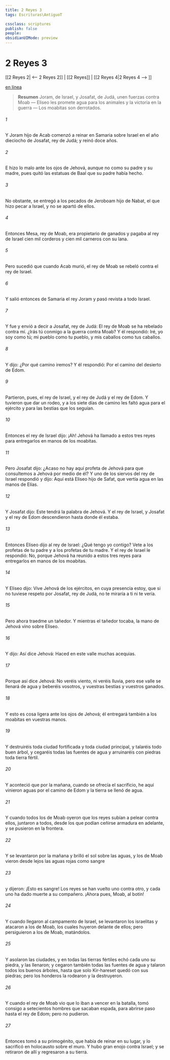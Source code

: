 ```yaml
---
title: 2 Reyes 3
tags: Escrituras\AntiguoT

cssclass: scriptures
publish: false
people:
obsidianUIMode: preview
---
```


# 2 Reyes 3
[[2 Reyes 2| <-- 2 Reyes 2]] | [[2 Reyes]] | [[2 Reyes 4|2 Reyes 4 --> ]]

[en línea](https://churchofjesuschrist.org/study/scriptures/ot/2-kgs/3?lang=spa)

> __Resumen__
Joram, de Israel, y Josafat, de Judá, unen fuerzas contra Moab — Eliseo les promete agua para los animales y la victoria en la guerra — Los moabitas son derrotados.

###### 1 
Y Joram hijo de Acab comenzó a reinar en Samaria sobre Israel en el año dieciocho de Josafat, rey de Judá; y reinó doce años.

###### 2 
E hizo lo malo ante los ojos de Jehová, aunque no como su padre y su madre, pues quitó las estatuas de Baal que su padre había hecho.

###### 3 
No obstante, se entregó a los pecados de Jeroboam hijo de Nabat, el que hizo pecar a Israel, y no se apartó de ellos.

###### 4 
Entonces Mesa, rey de Moab, era propietario de ganados y pagaba al rey de Israel cien mil corderos y cien mil carneros con su lana.

###### 5 
Pero sucedió que cuando Acab murió, el rey de Moab se rebeló contra el rey de Israel.

###### 6 
Y salió entonces de Samaria el rey Joram y pasó revista a todo Israel.

###### 7 
Y fue y envió a decir a Josafat, rey de Judá: El rey de Moab se ha rebelado contra mí. ¿Irás tú conmigo a la guerra contra Moab? Y él respondió: Iré,  yo soy como tú; mi pueblo como tu pueblo, y mis caballos como tus caballos.

###### 8 
Y dijo: ¿Por qué camino iremos? Y él respondió: Por el camino del desierto de Edom.

###### 9 
Partieron, pues, el rey de Israel, y el rey de Judá y el rey de Edom. Y tuvieron que dar un rodeo, y a los siete días de camino les faltó agua para el ejército y para las bestias que los seguían.

###### 10 
Entonces el rey de Israel dijo: ¡Ah! Jehová ha llamado a estos tres reyes para entregarlos en manos de los moabitas.

###### 11 
Pero Josafat dijo: ¿Acaso no hay aquí profeta de Jehová para que consultemos a Jehová por medio de él? Y uno de los siervos del rey de Israel respondió y dijo: Aquí está Eliseo hijo de Safat, que vertía agua en las manos de Elías.

###### 12 
Y Josafat dijo: Este tendrá la palabra de Jehová. Y el rey de Israel, y Josafat y el rey de Edom descendieron hasta donde él estaba.

###### 13 
Entonces Eliseo dijo al rey de Israel: ¿Qué tengo yo contigo? Vete a los profetas de tu padre y a los profetas de tu madre. Y el rey de Israel le respondió: No, porque Jehová ha reunido a estos tres reyes para entregarlos en manos de los moabitas.

###### 14 
Y Eliseo dijo: Vive Jehová de los ejércitos, en cuya presencia estoy, que si no tuviese respeto por Josafat, rey de Judá, no te miraría a ti ni te vería.

###### 15 
Pero ahora traedme un tañedor. Y mientras el tañedor tocaba, la mano de Jehová vino sobre Eliseo.

###### 16 
Y dijo: Así dice Jehová: Haced en este valle muchas acequias.

###### 17 
Porque así dice Jehová: No veréis viento, ni veréis lluvia, pero ese valle se llenará de agua y beberéis vosotros, y vuestras bestias y vuestros ganados.

###### 18 
Y esto es cosa ligera ante los ojos de Jehová; él entregará también a los moabitas en vuestras manos.

###### 19 
Y destruiréis toda ciudad fortificada y toda ciudad principal, y talaréis todo buen árbol, y cegaréis todas las fuentes de agua y arruinaréis con piedras toda tierra fértil.

###### 20 
Y aconteció que por la mañana, cuando se ofrecía el sacrificio, he aquí vinieron aguas por el camino de Edom y la tierra se llenó de agua.

###### 21 
Y cuando todos los de Moab oyeron que los reyes subían a pelear contra ellos, juntaron a todos, desde los que podían ceñirse armadura en adelante, y se pusieron en la frontera.

###### 22 
Y se levantaron por la mañana y brilló el sol sobre las aguas, y los de Moab vieron desde lejos las aguas rojas como sangre

###### 23 
y dijeron: ¡Esto es sangre! Los reyes se han vuelto uno contra otro, y cada uno ha dado muerte a su compañero. ¡Ahora pues, Moab, al botín!

###### 24 
Y cuando llegaron al campamento de Israel, se levantaron los israelitas y atacaron a los de Moab, los cuales huyeron delante de ellos; pero persiguieron a los de Moab, matándolos.

###### 25 
Y asolaron las ciudades, y en todas las tierras fértiles echó cada uno su piedra, y las llenaron; y cegaron también todas las fuentes de agua y talaron todos los buenos árboles, hasta que solo Kir-hareset quedó con sus piedras; pero los honderos la rodearon y la destruyeron.

###### 26 
Y cuando el rey de Moab vio que lo iban a vencer en la batalla, tomó consigo a setecientos hombres que sacaban espada, para abrirse paso hasta el rey de Edom; pero no pudieron.

###### 27 
Entonces tomó a su primogénito, que había de reinar en su lugar, y lo sacrificó en holocausto sobre el muro. Y hubo gran enojo contra Israel; y se retiraron de allí y regresaron a su tierra.

